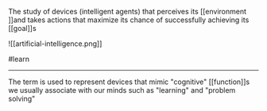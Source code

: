 The study of devices (intelligent agents) that perceives its [[environment ]]and takes actions that maximize its chance of successfully achieving its [[goal]]s

![[artificial-intelligence.png]]

#learn 

---

The term is used to represent devices that mimic "cognitive" [[function]]s we usually associate with our minds such as "learning" and "problem solving"